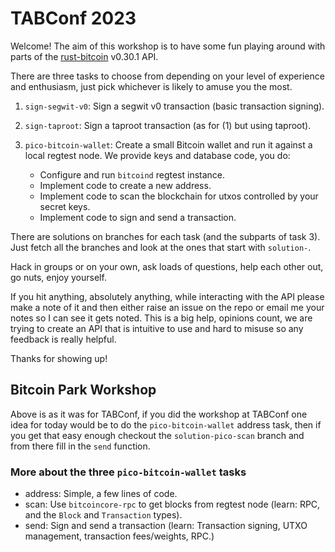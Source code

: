 TABConf 2023
============

Welcome! The aim of this workshop is to have some fun playing around with parts of the
[rust-bitcoin](https://docs.rs/bitcoin/0.30.1/bitcoin/index.html) v0.30.1 API.

There are three tasks to choose from depending on your level of experience and enthusiasm, just pick
whichever is likely to amuse you the most.

1. `sign-segwit-v0`: Sign a segwit v0 transaction (basic transaction signing).
2. `sign-taproot`: Sign a taproot transaction (as for (1) but using taproot).
3. `pico-bitcoin-wallet`: Create a small Bitcoin wallet and run it against a local regtest node. We
   provide keys and database code, you do:

    - Configure and run `bitcoind` regtest instance.
    - Implement code to create a new address.
    - Implement code to scan the blockchain for utxos controlled by your secret keys.
    - Implement code to sign and send a transaction.

There are solutions on branches for each task (and the subparts of task 3). Just fetch all the
branches and look at the ones that start with `solution-`.

Hack in groups or on your own, ask loads of questions, help each other out, go nuts, enjoy yourself.

If you hit anything, absolutely anything, while interacting with the API please make a note of it
and then either raise an issue on the repo or email me your notes so I can see it gets noted. This
is a big help, opinions count, we are trying to create an API that is intuitive to use and hard to
misuse so any feedback is really helpful.

Thanks for showing up!


Bitcoin Park Workshop
---------------------

Above is as it was for TABConf, if you did the workshop at TABConf one idea for
today would be to do the `pico-bitcoin-wallet` address task, then if you get that
easy enough checkout the `solution-pico-scan` branch and from there fill in the
`send` function.

### More about the three `pico-bitcoin-wallet` tasks

- address: Simple, a few lines of code.
- scan: Use `bitcoincore-rpc` to get blocks from regtest node (learn: RPC, and
  the `Block` and `Transaction` types).
- send: Sign and send a transaction (learn: Transaction signing, UTXO
  management, transaction fees/weights, RPC.)

